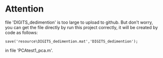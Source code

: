 # Attention

file 'DIGITS_dedimention' is too large to upload to github. But don't worry, you can get the file directly by run this project correctly, it will be created by code as follows:

```
save('resource\DIGITS_dedimention.mat','DIGITS_dedimention');
```

in file 'PCAtest1_pca.m'.

